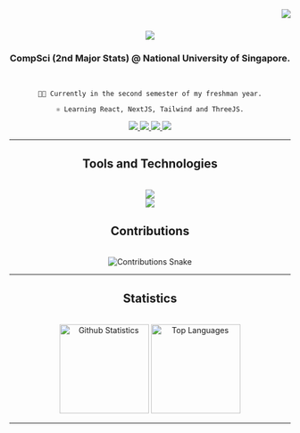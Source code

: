<img align="right" src="https://visitor-badge.laobi.icu/badge?page_id=yhanyi.yhanyi" />

<h1 align="center">
    <img src="https://readme-typing-svg.herokuapp.com/?font=Righteous&size=35&center=true&vCenter=true&width=500&height=70&duration=4000&lines=Hello!+👋;+I'm+Yeoh+Han+Yi!;" />
</h1>

<h3 align="center">CompSci (2nd Major Stats) @ National University of Singapore.</h3>

<br/>

<div align="center">

    👨‍💻 Currently in the second semester of my freshman year.

    ⚛️ Learning React, NextJS, Tailwind and ThreeJS.

</div>

<div align="center">
    <a href="mailto:yeohhanyi0916@gmail.com">
        <img src="https://img.shields.io/badge/Gmail-FF5722?style=for-the-badge&logo=gmail&logoColor=black" />
    </a>
    <a href="https://www.linkedin.com/in/yeoh-han-yi/" target="_blank">
        <img src="https://img.shields.io/badge/LinkedIn-0077B5?style=for-the-badge&logo=linkedin&logoColor=white" target="_blank" />
    </a>
    <a href="https://github.com/yhanyi" target="_blank">
        <img src="https://img.shields.io/badge/Github-333333?style=for-the-badge&logo=github&logoColor=white" target="_blank" />
    </a>
    <a href="https://github.com/yhanyi" target="_blank">
        <img src="https://img.shields.io/badge/Website-00FFFF?style=for-the-badge&logo=react&logoColor=black" target="_blank" />
    </a>
</div>

<hr/>

<h2 align="center">Tools and Technologies</h2>
<br/>
<div align="center">
    <a href="https://skillicons.dev">
        <img src="https://skillicons.dev/icons?i=python,java,javascript,typescript,react,nextjs,threejs,c,cpp"><br>
        <img src="https://skillicons.dev/icons?i=html,css,tailwind,r,pytorch,tensorflow,vscode,vim,latex">
    </a>
</div>

<div align="center">
    <h2>Contributions</h2>
    <br>
    <img alt="Contributions Snake" src="https://raw.githubusercontent.com/yhanyi/yhanyi/output/github-contribution-grid-snake.svg" />
</div>

<hr/>

<h2 align="center">Statistics</h2>
<br/>
<div align="center">
    <img height=160 src="https://github-readme-stats.vercel.app/api?username=yhanyi&include_all_commits=true&count_private=true&show_icons=true&theme=tokyonight&border_radius=10" alt="Github Statistics" />
    <img height=160 src="https://github-readme-stats.vercel.app/api/top-langs/?username=yhanyi&layout=compact&langs_count=8&theme=tokyonight&border_radius=10&size_weight=0.5&count_weight=0.5&exclude_repo=github-readme-stats" alt="Top Languages" />
</div>

<hr/>
